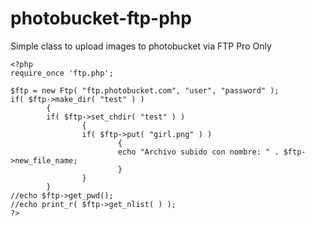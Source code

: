 photobucket-ftp-php
===================

Simple class to upload images to photobucket via FTP Pro Only


	<?php
	require_once 'ftp.php';
	
	$ftp = new Ftp( "ftp.photobucket.com", "user", "password" );
	if( $ftp->make_dir( "test" ) )
			{
			if( $ftp->set_chdir( "test" ) )
					{
					if( $ftp->put( "girl.png" ) )
							{
							echo "Archivo subido con nombre: " . $ftp->new_file_name;
							}
					}
			}
	//echo $ftp->get_pwd();
	//echo print_r( $ftp->get_nlist( ) );
	?>
